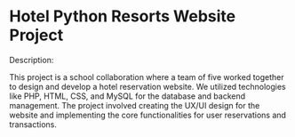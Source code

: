 # Hotel Python Resorts Website Project
Description: 

This project is a school collaboration where a team of five worked together to design and develop a hotel reservation website. We utilized technologies like PHP, HTML, CSS, and MySQL for the database and backend management. The project involved creating the UX/UI design for the website and implementing the core functionalities for user reservations and transactions.

